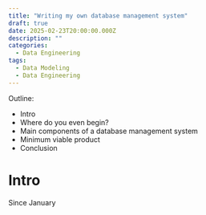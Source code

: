 ```yaml
---
title: "Writing my own database management system"
draft: true
date: 2025-02-23T20:00:00.000Z
description: ""
categories:
  - Data Engineering
tags:
  - Data Modeling
  - Data Engineering
---
```


Outline:

* Intro
* Where do you even begin?
* Main components of a database management system
* Minimum viable product
* Conclusion


# Intro

Since January
